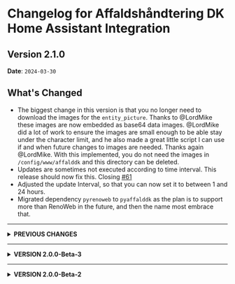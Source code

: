# Changelog for Affaldshåndtering DK Home Assistant Integration

  ## Version 2.1.0

  **Date**: `2024-03-30`

  ## What's Changed

- The biggest change in this version is that you no longer need to download the images for the `entity_picture`. Thanks to @LordMike these images are now embedded as base64 data images. @LordMike did a lot of work to ensure the images are small enough to be able stay under the character limit, and he also made a great little script I can use if and when future changes to images are needed. Thanks again @LordMike. With this implemented, you do not need the images in `/config/www/affalddk` and this directory can be deleted.
- Updates are sometimes not executed according to time interval. This release should now fix this. Closing [#61](https://github.com/briis/affalddk/issues/61)
- Adjusted the update Interval, so that you can now set it to between 1 and 24 hours.
- Migrated dependency `pyrenoweb` to `pyaffalddk` as the plan is to support more than RenoWeb in the future, and then the name most embrace that.

---------------------------

<details>
  <summary><b>PREVIOUS CHANGES</b></summary>

  ## Version 2.0.7

  **Date**: `2024-03-26`

  ## What's Changed

**NOTE**: A new category 'plast' has been added, so you will have to redownload the images files.

- Removed Furesø kommune as they are no longer using Renoweb. Closing [#51](https://github.com/briis/affalddk/issues/51)
- Added Lejre kommune, that was left out in the initial release. Closing [#52](https://github.com/briis/affalddk/issues/52)
- Fixing wrong date count on sensors. Closing [#54](https://github.com/briis/affalddk/issues/54)
- Fixed categories for Solrød kommune. Closing [#53](https://github.com/briis/affalddk/issues/53)
- Fixing the `calendar.get_events` service call so that it now supports a start and end date. Thank you to @chamook for the initial Pull Request.
- Partly fix of #59. Catagorize container `Pap og papir/metal, glas og hård plast` correctly for Sorø Kommune
- Bumped minimum required HA version to 2024.2.0, to ensure that HA is using Python 3.12. Previous versions of Python might not work.
- Bump dependency `pyrenoweb` to 2.0.17

  ## Version 2.0.6

  **Date**: `2024-03-23`

  ## What's Changed

- Compressed newly added SVG images, so they are faster to load.
- Placing Textil correctly for Roskilde and Aalborg (and possible other Municipalities). Cloisng #49
- Adding new category `papirglasmetalplast`. **Note** You need to download the image files again.
- Fixing missing containers for Lyngby-Taarbæk. Closing #50
- Fixing occasionally wrong address id being returned.
- Bump dependency `pyrenoweb` to 2.0.15


  ## Version 2.0.5

  **Date**: `2024-03-22`

  ## What's Changed

- Fixing missing containers for Lyngby-Taarbæk. Closing issue [#40](https://github.com/briis/affalddk/issues/40)
- Fixing missing containers for Aalborg. Closing issue [#35](https://github.com/briis/affalddk/issues/35)
- Fixing missing containers for Rødovre
- Fixing missing containers for Solrød. Closing issue [#32](https://github.com/briis/affalddk/issues/32)
- Removed Rebild Kommune from the supported Municipalities list, as they have switched to another provider. Working on adding support for that provider, that also seems to service other Municipalities in Nordjylland.
- Added support for Billund Kommune. They were accidentially left out.
- Added new Categories `batterier`, `papirglasdaaser` and `elektronik`. **NOTE:** This also means you will have to redownload the images and update the directory with new files.
- Converted Calendar Events from time based events to full day events. Giving better support for some Lovelace cards. Closing [#34](https://github.com/briis/affalddk/issues/34)
- The sensor `Næste Afhentning`, now has a list of all entities that are picked up on that date. Use the attribute `name` to get the categories, and the attribute `description` to get a more detailed list of content. The icon and entity_picture will now always be the recycle symbol. Closing issue [#41](https://github.com/briis/affalddk/issues/41) and [#42](https://github.com/briis/affalddk/issues/42)
- Bump dependency `pyrenoweb` to 2.0.14

  ## Version 2.0.4

  **Date**: `2024-03-12`

  ## What's Changed

- Adding new Attribute `date_short`. Closing [#22](https://github.com/briis/affalddk/issues/22)
- Fixing missing update of Calendard state. Closing [#27](https://github.com/briis/affalddk/issues/27)
- Fixing missing Containers for Kerteminde. Closing [#19](https://github.com/briis/affalddk/issues/19)
- Bump dependency `pyrenoweb` to 2.0.11

  ## Version 2.0.3

  **Date**: `2024-03-10`

  This is a Hotfix release, only adding missing containers for some municipalities.

  I am sorry for these frequent releases, but this will most likely go on for a little while, until we mapped all the containers to the right Category. If you are missing a container, please add this to your configuration file:
```yaml
logger:
  default: warning
  logs:
    custom_components.affalddk: error
    pyrenoweb: error
```
And create an issue with the data from the logfile, and the Municipality that has the issue.

  ## What's Changed

- Fixing the Genbrug category for Hvidovre kommune
- Fixing the Genbrug category for Greve kommune
- Fixing the Genbrug category for Egedal kommune
- Bump dependency `pyrenoweb` to 2.0.10


  ## Version 2.0.2

  **Date**: `2024-03-09`

  ## What's Changed

  This is a Hotfix release, only adding missing containers for some municipalities

- Add missing containers for Rudersdal and Høje Taastrup. Closing [#15](https://github.com/briis/affalddk/issues/15) and [#16](https://github.com/briis/affalddk/issues/16)
- Optimied a few SVG files.
- Bump dependency `pyrenoweb` to 2.0.9


  ## Version 2.0.1

  **Date**: `2024-03-07`

  ## What's Changed

- Fixing wrong Issue Link address. Closing [#10](https://github.com/briis/affalddk/issues/10)
- Bump pyrenoweb to 2.0.5 Closing wrong types of garbage types in Egedal and Allerød [#6](https://github.com/briis/affalddk/issues/6)
- Handling the case where the same Road exists more than once in a Municipality. There is now a requirement to enter the Zipcode of the Address when setting up a new entity in Home Assistant. Closing Issue [#5](https://github.com/briis/affalddk/issues/5)
- Fixing missing containers in Aalborg. Closing [#11](https://github.com/briis/affalddk/issues/11)
- Added Rudersdal back to the list as they do work with this Integration. Closing [#8](https://github.com/briis/affalddk/issues/8)
- Bump dependency `pyrenoweb` to 2.0.6


  ## Version 2.0.0

  **Date**: `2024-03-04`

  ## What's Changed
  * Even though it says V2.0.0, this is the first release of this Integration. Please see the [README.md](https://github.com/briis/affalddk/blob/main/README.md) for a descriptin and installation instructions.
</details>

---------------------------
<details>
  <summary><b>VERSION 2.0.0-Beta-3</b></summary>

  ## Version 2.0.0-Beta-3

  **Date**: `2024-03-04`

  ## What's Changed
  * Bump ruff from 0.2.2 to 0.3.0 by @dependabot in https://github.com/briis/affalddk/pull/1
  * Version 2 beta3 by @briis in https://github.com/briis/affalddk/pull/2

  ## New Contributors
  * @dependabot made their first contribution in https://github.com/briis/affalddk/pull/1
  * @briis made their first contribution in https://github.com/briis/affalddk/pull/2

  **Full Changelog**: https://github.com/briis/affalddk/compare/2.0.0-beta2...v2.0.0-beta3

</details>

---------------------------
<details>
  <summary><b>VERSION 2.0.0-Beta-2</b></summary>

  ## Version 2.0.0-Beta-2

  **Date**: `2024-03-03`

  ### Changes

  Please see the [README.md](https://github.com/briis/affalddk/blob/main/README.md) before installation.

  This integration replaces the [RenoWeb integration](https://github.com/briis/renoweb), which will no longer be maintained.

  This is a complete rewrite of the RenowWeb V1.x Integration as the API this uses is slowly being phased out, and we needed to find a new way of collecting the data.

  If you were a previous user of Renoweb, you would have had to de-install the Integration before upgrading, as Unique ID's of all sensors would have been new, thus having to change your Automations, Scripts and Dashboard entries.
  With that in mind I decided to also use the opportunity to change the domain name of the Integration to `affalddk` So why change the name and not just give it a new version number?

  For a long time I wanted to have this Integration part of the Default HACS store, but in order to do that, you need to have Logo and icon images in the Home Assistant Brand Database. As Renoweb does not really have a logo by itself, I could not create one, as this could violate their rights to the name. But calling it something that is not related directly to Renoweb, gives me the possibility to invent my own logo and thus getting this added to the Default HACS store.

  If you were a previous user of Renoweb the Major changes to this integration are:

  - I now use a new API. The V1 API was based on a Renoweb API that is being phased ot, and over the last few months I have seen more and more municipalities disappearing from the supported municipalities. The new API is the same most Municipalities use, when you go to their official web page and search for your address and then get Pickup Schedules.
  - The `Sensors` are new, and not named the same way as the V1 sensors. Thus there is no upgrade path. With each sensor I now also iclude the official Pictograms as Entity Pictures, which you can use in your dashboard. **Note**: This image files must be installed manually - please see the README file).
  - There is a new local `Calendar` entity created, which has a full-day event every time there is a Pick-up. The event will contain a Description and what content is being picked up.
  - The `Binary Sensors` have not been created. If anyone uses these, raise an issue on Github.

  I have now been through all Municipalities and checked if they work with this Integration. There are 47 Munipalities that will work , and if you don't see your municipality in the Dropdown List, then it will not work.

</details>

